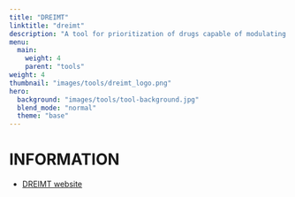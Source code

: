 ```yaml
---
title: "DREIMT"
linktitle: "dreimt"
description: "A tool for prioritization of drugs capable of modulating the immune system."
menu:
  main:
    weight: 4
    parent: "tools"
weight: 4
thumbnail: "images/tools/dreimt_logo.png"
hero:
  background: "images/tools/tool-background.jpg"
  blend_mode: "normal"
  theme: "base"
---
```


# INFORMATION

- [DREIMT website](http://dreimt.org/)
